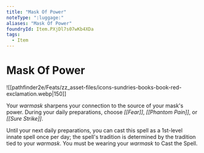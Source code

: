 ```yaml
---
title: "Mask Of Power"
noteType: ":luggage:"
aliases: "Mask Of Power"
foundryId: Item.PXjDl7s07wKb4XDa
tags:
  - Item
---
```


# Mask Of Power
![[pathfinder2e/Feats/zz_asset-files/icons-sundries-books-book-red-exclamation.webp|150]]

Your _warmask_ sharpens your connection to the source of your mask's power. During your daily preparations, choose _[[Fear]]_, _[[Phantom Pain]]_, or _[[Sure Strike]]_.

Until your next daily preparations, you can cast this spell as a 1st-level innate spell once per day; the spell's tradition is determined by the tradition tied to your _warmask_. You must be wearing your _warmask_ to Cast the Spell.
